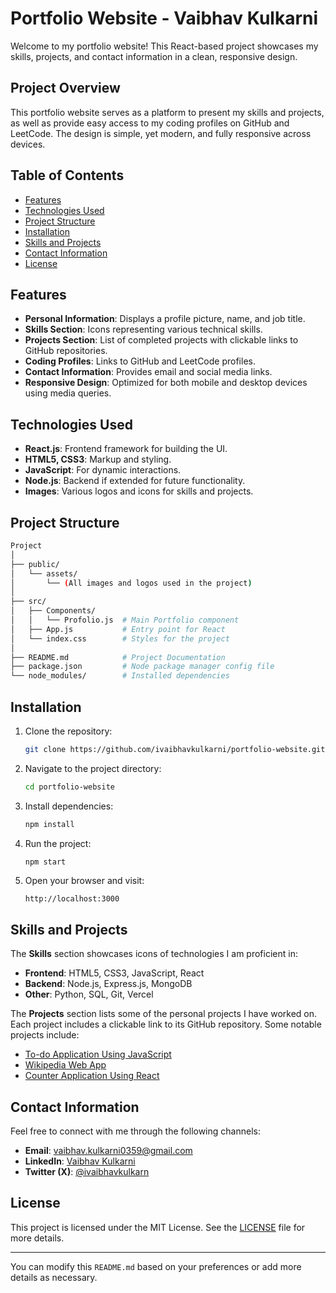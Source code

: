 # Portfolio Website - Vaibhav Kulkarni

Welcome to my portfolio website! This React-based project showcases my skills, projects, and contact information in a clean, responsive design.

## Project Overview

This portfolio website serves as a platform to present my skills and projects, as well as provide easy access to my coding profiles on GitHub and LeetCode. The design is simple, yet modern, and fully responsive across devices.

## Table of Contents

- [Features](#features)
- [Technologies Used](#technologies-used)
- [Project Structure](#project-structure)
- [Installation](#installation)
- [Skills and Projects](#skills-and-projects)
- [Contact Information](#contact-information)
- [License](#license)

## Features

- **Personal Information**: Displays a profile picture, name, and job title.
- **Skills Section**: Icons representing various technical skills.
- **Projects Section**: List of completed projects with clickable links to GitHub repositories.
- **Coding Profiles**: Links to GitHub and LeetCode profiles.
- **Contact Information**: Provides email and social media links.
- **Responsive Design**: Optimized for both mobile and desktop devices using media queries.

## Technologies Used

- **React.js**: Frontend framework for building the UI.
- **HTML5, CSS3**: Markup and styling.
- **JavaScript**: For dynamic interactions.
- **Node.js**: Backend if extended for future functionality.
- **Images**: Various logos and icons for skills and projects.

## Project Structure

```bash
Project
│
├── public/
│   └── assets/
│       └── (All images and logos used in the project)
│
├── src/
│   ├── Components/
│   │   └── Profolio.js  # Main Portfolio component
│   ├── App.js           # Entry point for React
│   └── index.css        # Styles for the project
│
├── README.md            # Project Documentation
├── package.json         # Node package manager config file
└── node_modules/        # Installed dependencies
```

## Installation

1. Clone the repository:
    ```bash
    git clone https://github.com/ivaibhavkulkarni/portfolio-website.git
    ```

2. Navigate to the project directory:
    ```bash
    cd portfolio-website
    ```

3. Install dependencies:
    ```bash
    npm install
    ```

4. Run the project:
    ```bash
    npm start
    ```

5. Open your browser and visit:
    ```
    http://localhost:3000
    ```

## Skills and Projects

The **Skills** section showcases icons of technologies I am proficient in:
- **Frontend**: HTML5, CSS3, JavaScript, React
- **Backend**: Node.js, Express.js, MongoDB
- **Other**: Python, SQL, Git, Vercel

The **Projects** section lists some of the personal projects I have worked on. Each project includes a clickable link to its GitHub repository. Some notable projects include:
- [To-do Application Using JavaScript](https://github.com/ivaibhavkulkarni/JavaScript-Projects/tree/main/Project-13%20Todo%20Application)
- [Wikipedia Web App](https://github.com/ivaibhavkulkarni/JavaScript-Projects/tree/main/Project-19%20Wikipedia%20Search%20App)
- [Counter Application Using React](https://github.com/ivaibhavkulkarni/Projects-Node-JS/tree/main/Projects/Project-1%20Counter%20App/counter-app)

## Contact Information

Feel free to connect with me through the following channels:

- **Email**: [vaibhav.kulkarni0359@gmail.com](mailto:vaibhav.kulkarni0359@gmail.com)
- **LinkedIn**: [Vaibhav Kulkarni](https://www.linkedin.com/in/vaibhav-kulkarni-7230051ab/)
- **Twitter (X)**: [@ivaibhavkulkarn](https://x.com/ivaibhavkulkarn)

## License

This project is licensed under the MIT License. See the [LICENSE](./LICENSE) file for more details.

---

You can modify this `README.md` based on your preferences or add more details as necessary.